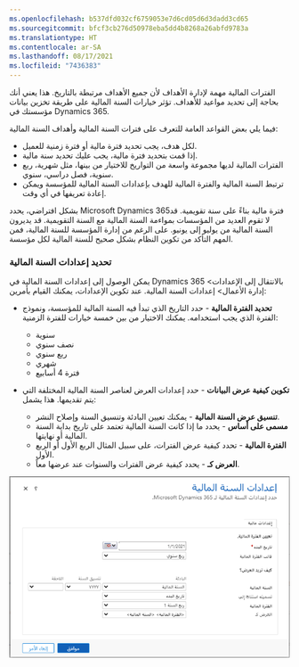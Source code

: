 ```yaml
---
ms.openlocfilehash: b537dfd032cf6759053e7d6cd05d6d3dadd3cd65
ms.sourcegitcommit: bfcf3cb276d50978eba5dd4b8268a26abfd9783a
ms.translationtype: HT
ms.contentlocale: ar-SA
ms.lasthandoff: 08/17/2021
ms.locfileid: "7436383"
---
```

الفترات المالية مهمة لإدارة الأهداف لأن جميع الأهداف مرتبطة بالتاريخ. هذا يعني أنك بحاجة إلى تحديد مواعيد للأهداف. تؤثر خيارات السنة المالية على طريقة تخزين بيانات مؤسستك في Dynamics 365.

فيما يلي بعض القواعد العامة للتعرف على فترات السنة المالية وأهداف السنة المالية:

- لكل هدف، يجب تحديد فترة مالية أو فترة زمنية للعميل.
- إذا قمت بتحديد فترة مالية، يجب عليك تحديد سنة مالية.
- الفترات المالية لديها مجموعة واسعة من التواريخ للاختيار من بينها، مثل شهرية، ربع سنوية، فصل دراسي، سنوي.
- ترتبط السنة المالية والفترة المالية للهدف بإعدادات السنة المالية للمؤسسة ويمكن إعادة تعريفها في أي وقت.

بشكل افتراضي، يحدد Microsoft Dynamics 365فترة مالية بناءً على سنة تقويمية. قد لا تقوم العديد من المؤسسات بمواءمة السنة المالية مع السنة التقويمية. قد يديرون السنة المالية من يوليو إلى يونيو.
على الرغم من إدارة المؤسسة للسنة المالية، فمن المهم التأكد من تكوين النظام بشكل صحيح للسنة المالية لكل مؤسسة.

### <a name="defining-fiscal-year-settings"></a>تحديد إعدادات السنة المالية

يمكن الوصول إلى إعدادات السنة المالية في Dynamics 365 بالانتقال إلى الإعدادات> إدارة الأعمال> إعدادات السنة المالية. عند تكوين الإعدادات، يمكنك القيام بأمرين:

- **تحديد الفترة المالية** - حدد التاريخ الذي تبدأ فيه السنة المالية للمؤسسة، ونموذج الفترة الذي يجب استخدامه. يمكنك الاختيار من بين خمسة خيارات للفترة الزمنية:

  - سنوية
  - نصف سنوي
  - ربع سنوي
  - شهري
  - فترة 4 أسابيع

- **تكوين كيفية عرض البيانات** - حدد إعدادات العرض لعناصر السنة المالية المختلفة التي يتم تقديمها. هذا يشمل:

  - **تنسيق عرض السنة المالية** - يمكنك تعيين البادئة وتنسيق السنة وإصلاح النشر.
  - **مسمى على أساس** - يحدد ما إذا كانت السنة المالية تعتمد على تاريخ بداية السنة المالية أو نهايتها.
  - **الفترة المالية** - تحدد كيفية عرض الفترات، على سبيل المثال الربع الأول أو الربع الأول.
  - **العرض كـ** - يحدد كيفية عرض الفترات والسنوات عند عرضها معاً.

![يحتوي مربع حوار "إعدادات السنة المالية" على "تاريخ البدء" باعتباره العمود المطلوب، ويتم تعيين الخيارات لقالب الفترة المالية وكيفية عرضها.](../media/GL-Unit2-1.png)
